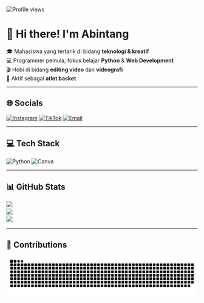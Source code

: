 <p align="left">
  <img src="https://komarev.com/ghpvc/?username=abntang&label=Profile%20views&color=0e75b6&style=flat" alt="Profile views" />
</p>

# 👋 Hi there! I'm Abintang

🎓 Mahasiswa yang tertarik di bidang **teknologi & kreatif**  
💻 Programmer pemula, fokus belajar **Python** & **Web Development**  
🎬 Hobi di bidang **editing video** dan **videografi**  
🏀 Aktif sebagai **atlet basket**  

---

## 🌐 Socials
[![Instagram](https://img.shields.io/badge/Instagram-%23E4405F.svg?logo=Instagram&logoColor=white)](https://instagram.com/abntang.nur) 
[![TikTok](https://img.shields.io/badge/TikTok-%23000000.svg?logo=TikTok&logoColor=white)](https://tiktok.com/@bntang.nur) 
[![Email](https://img.shields.io/badge/Email-D14836?logo=gmail&logoColor=white)](mailto:abintang.nur4@gmail.com)  

---

## 💻 Tech Stack
![Python](https://img.shields.io/badge/Python-3670A0.svg?style=for-the-badge&logo=python&logoColor=ffdd54) 
![Canva](https://img.shields.io/badge/Canva-00C4CC.svg?style=for-the-badge&logo=canva&logoColor=white)  

---

## 📊 GitHub Stats
![](https://github-readme-stats.vercel.app/api?username=abntang&theme=blueberry&hide_border=true&include_all_commits=false&count_private=false)  
![](https://nirzak-streak-stats.vercel.app/?user=abntang&theme=blueberry&hide_border=true)  
![](https://github-readme-stats.vercel.app/api/top-langs/?username=abntang&theme=blueberry&hide_border=true&include_all_commits=false&count_private=false&layout=compact)  

---

## 🐍 Contributions
<p align="center">
  <img src="https://raw.githubusercontent.com/salesp07/salesp07/output/github-contribution-grid-snake.svg" alt="snake animation" />
</p>